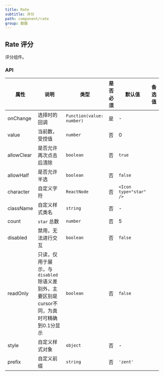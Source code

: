 ```yaml
---
title: Rate
subtitle: 评分
path: component/rate
group: 数据
---
```


## Rate 评分

评分组件。

### API

| 属性       | 说明                   | 类型                      | 是否必须 | 默认值                 | 备选值 |
| ---------- | ---------------------- | ------------------------- | -------- | ---------------------- | ------ |
| onChange   | 选择时的回调           | `Function(value: number)` | 是       | -                      |        |
| value      | 当前数，受控值         | `number`                  | 否       | 0                      |        |
| allowClear | 是否允许再次点击后清除 | `boolean`                 | 否       | `true`                 |        |
| allowHalf  | 是否允许半选           | `boolean`                 | 否       | `false`                |        |
| character  | 自定义字符             | `ReactNode`               | 否       | `<Icon type="star" />` |        |
| className  | 自定义样式类名         | `string`                  | 否       | -                      |        |
| count      | `star` 总数            | `number`                  | 否       | 5                      |        |
| disabled   | 禁用，无法进行交互     | `boolean`                 | 否       | `false`                |        |
| readOnly   | 只读，仅用于展示，与 `disabled` 除语义差别外，主要区别是cursor不同，为真时可精确到0.1分显示     | `boolean`  | 否 | `false`  |        |
| style      | 自定义样式对象         | `object`                  | 否       | -                      |        |
| prefix     | 自定义前缀            | `string`                  | 否       | `'zent'`               |        |
